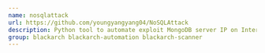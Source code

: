 ```yaml
---
name: nosqlattack
url: https://github.com/youngyangyang04/NoSQLAttack
description: Python tool to automate exploit MongoDB server IP on Internet anddisclose the database data by MongoDB default configuration weaknesses and injection attacks.
group: blackarch blackarch-automation blackarch-scanner
---
```

